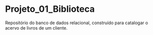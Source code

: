 # Projeto_01_Biblioteca
Repositório do banco de dados relacional, construído para catalogar o acervo de livros de um cliente. 

